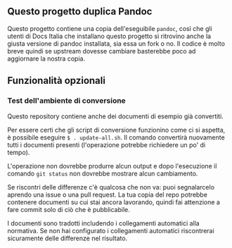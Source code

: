 ## Questo progetto duplica Pandoc

Questo progetto contiene una copia dell'eseguibile `pandoc`, così che gli utenti di Docs Italia che installano questo progetto si ritrovino anche la giusta versione di pandoc installata, sia essa un fork o no. Il codice è molto breve quindi se upstream dovesse cambiare basterebbe poco ad aggiornare la nostra copia.

## Funzionalità opzionali

### Test dell'ambiente di conversione

Questo repository contiene anche dei documenti di esempio già convertiti. 

Per essere certi che gli script di conversione funzionino come ci si
aspetta, è possibile eseguire `$ . update-all.sh`. Il comando
convertirà nuovamente tutti i documenti presenti (l'operazione
potrebbe richiedere un po' di tempo).

L'operazione non dovrebbe produrre alcun output e dopo l'esecuzione il 
comando `git status` non dovrebbe mostrare alcun cambiamento.

Se riscontri delle differenze c'è qualcosa che non va: puoi
segnalarcelo aprendo una issue o una pull request. La tua copia del
repo potrebbe contenere documenti su cui stai ancora lavorando, quindi
fai attenzione a fare commit solo di ciò che è pubblicabile.

I documenti sono tradotti includendo i collegamenti automatici alla
normativa. Se non hai configurato i collegamenti automatici
riscontrerai sicuramente delle differenze nel risultato.

